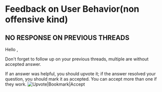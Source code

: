 Feedback on User Behavior(non offensive kind)
====

NO RESPONSE ON PREVIOUS THREADS
----

Hello <uname>,

Don't forget to follow up on your previous threads, multiple are without accepted answer. 

If an answer was helpful, you should upvote it; if the answer resolved your question, you should mark it as accepted. You can accept more than one if they work.
![Upvote|Bookmark|Accept][1]

[1]: http://i68.tinypic.com/2m2ykjr.png
